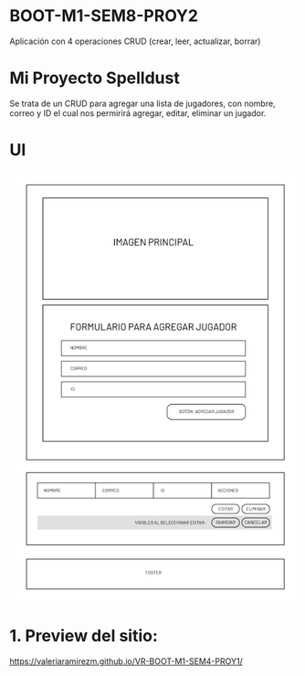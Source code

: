 # BOOT-M1-SEM8-PROY2
Aplicación con 4 operaciones CRUD (crear, leer, actualizar, borrar)

# Mi Proyecto Spelldust
Se trata de un CRUD para agregar una lista de jugadores, con nombre, correo y ID el cual nos permirirá agregar, editar, eliminar un jugador.

# UI
![Banner](assets/img/ui.jpg)

# 1. Preview del sitio:
https://valeriaramirezm.github.io/VR-BOOT-M1-SEM4-PROY1/
